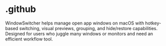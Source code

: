 # .github
WindowSwitcher helps manage open app windows on macOS with hotkey-based switching, visual previews, grouping, and hide/restore capabilities. Designed for users who juggle many windows or monitors and need an efficient workflow tool.  
